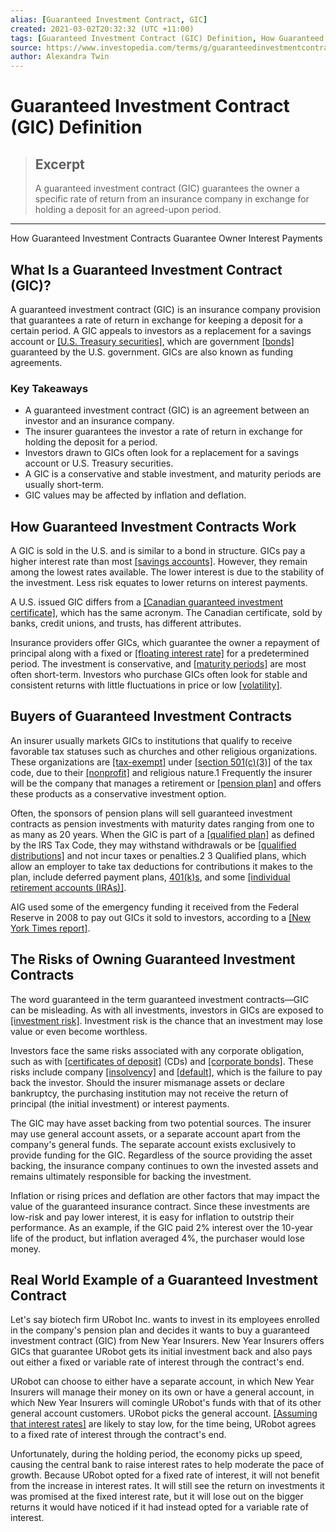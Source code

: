```yaml
---
alias: [Guaranteed Investment Contract, GIC]
created: 2021-03-02T20:32:32 (UTC +11:00)
tags: [Guaranteed Investment Contract (GIC) Definition, How Guaranteed Investment Contracts Guarantee Owner Interest Payments]
source: https://www.investopedia.com/terms/g/guaranteedinvestmentcontract.asp
author: Alexandra Twin
---
```


# Guaranteed Investment Contract (GIC) Definition

> ## Excerpt
> A guaranteed investment contract (GIC) guarantees the owner a specific rate of return from an insurance company in exchange for holding a deposit for an agreed-upon period.

---

How Guaranteed Investment Contracts Guarantee Owner Interest Payments
## What Is a Guaranteed Investment Contract (GIC)?

A guaranteed investment contract (GIC) is an insurance company provision that guarantees a rate of return in exchange for keeping a deposit for a certain period. A GIC appeals to investors as a replacement for a savings account or [[U.S. Treasury securities]](https://www.investopedia.com/articles/investing/073113/introduction-treasury-securities.asp), which are government [[bonds]](https://www.investopedia.com/terms/b/bond.asp) guaranteed by the U.S. government. GICs are also known as funding agreements.

### Key Takeaways

-   A guaranteed investment contract (GIC) is an agreement between an investor and an insurance company.
-   The insurer guarantees the investor a rate of return in exchange for holding the deposit for a period.
-   Investors drawn to GICs often look for a replacement for a savings account or U.S. Treasury securities.
-   A GIC is a conservative and stable investment, and maturity periods are usually short-term.
-   GIC values may be affected by inflation and deflation.

## How Guaranteed Investment Contracts Work

A GIC is sold in the U.S. and is similar to a bond in structure. GICs pay a higher interest rate than most [[savings accounts]](https://www.investopedia.com/terms/s/savingsaccount.asp). However, they remain among the lowest rates available. The lower interest is due to the stability of the investment. Less risk equates to lower returns on interest payments.

A U.S. issued GIC differs from a [[Canadian guaranteed investment certificate]](https://www.investopedia.com/terms/g/gic.asp), which has the same acronym. The Canadian certificate, sold by banks, credit unions, and trusts, has different attributes.

Insurance providers offer GICs, which guarantee the owner a repayment of principal along with a fixed or [[floating interest rate]](https://www.investopedia.com/terms/f/floatinginterestrate.asp) for a predetermined period. The investment is conservative, and [[maturity periods]](https://www.investopedia.com/terms/m/maturitydate.asp) are most often short-term. Investors who purchase GICs often look for stable and consistent returns with little fluctuations in price or low [[volatility]](https://www.investopedia.com/terms/v/volatility.asp).

## Buyers of Guaranteed Investment Contracts

An insurer usually markets GICs to institutions that qualify to receive favorable tax statuses such as churches and other religious organizations. These organizations are [[tax-exempt]](https://www.investopedia.com/ask/answers/08/nonprofit-tax.asp) under [[section 501(c)(3)]](https://www.irs.gov/charities-non-profits/charitable-organizations/exemption-requirements-501c3-organizations) of the tax code, due to their [[nonprofit]](https://www.investopedia.com/terms/n/non-profitorganization.asp) and religious nature.1 Frequently the insurer will be the company that manages a retirement or [[pension plan]](https://www.investopedia.com/terms/p/pensionplan.asp) and offers these products as a conservative investment option.

Often, the sponsors of pension plans will sell guaranteed investment contracts as pension investments with maturity dates ranging from one to as many as 20 years. When the GIC is part of a [[qualified plan]](https://www.investopedia.com/terms/q/qrp.asp) as defined by the IRS Tax Code, they may withstand withdrawals or be [[qualified distributions]](https://www.investopedia.com/terms/q/qualifieddistribution.asp) and not incur taxes or penalties.2 3 Qualified plans, which allow an employer to take tax deductions for contributions it makes to the plan, include deferred payment plans, [401(k)s](https://www.investopedia.com/terms/1/401kplan.asp), and some [[individual retirement accounts (IRAs)]](https://www.investopedia.com/terms/i/ira.asp).

AIG used some of the emergency funding it received from the Federal Reserve in 2008 to pay out GICs it sold to investors, according to a [[New York Times report]](https://www.nytimes.com/2008/10/30/business/30aig.html?_r=1&dbk).

## The Risks of Owning Guaranteed Investment Contracts

The word guaranteed in the term guaranteed investment contracts—GIC can be misleading. As with all investments, investors in GICs are exposed to [[investment risk]](https://www.investopedia.com/terms/r/risk.asp). Investment risk is the chance that an investment may lose value or even become worthless.

Investors face the same risks associated with any corporate obligation, such as with [[certificates of deposit]](https://www.investopedia.com/terms/c/certificateofdeposit.asp) (CDs) and [[corporate bonds]](https://www.investopedia.com/terms/c/corporatebond.asp). These risks include company [[insolvency]](https://www.investopedia.com/terms/i/insolvency.asp) and [[default]](https://www.investopedia.com/terms/d/default2.asp), which is the failure to pay back the investor. Should the insurer mismanage assets or declare bankruptcy, the purchasing institution may not receive the return of principal (the initial investment) or interest payments.

The GIC may have asset backing from two potential sources. The insurer may use general account assets, or a separate account apart from the company's general funds. The separate account exists exclusively to provide funding for the GIC. Regardless of the source providing the asset backing, the insurance company continues to own the invested assets and remains ultimately responsible for backing the investment.

Inflation or rising prices and deflation are other factors that may impact the value of the guaranteed insurance contract. Since these investments are low-risk and pay lower interest, it is easy for inflation to outstrip their performance. As an example, if the GIC paid 2% interest over the 10-year life of the product, but inflation averaged 4%, the purchaser would lose money.

## Real World Example of a Guaranteed Investment Contract

Let's say biotech firm URobot Inc. wants to invest in its employees enrolled in the company's pension plan and decides it wants to buy a guaranteed investment contract (GIC) from New Year Insurers. New Year Insurers offers GICs that guarantee URobot gets its initial investment back and also pays out either a fixed or variable rate of interest through the contract's end.

URobot can choose to either have a separate account, in which New Year Insurers will manage their money on its own or have a general account, in which New Year Insurers will comingle URobot's funds with that of its other general account customers. URobot picks the general account. [[Assuming that interest rates]](https://www.investopedia.com/terms/a/assumedinterestrate.asp) are likely to stay low, for the time being, URobot agrees to a fixed rate of interest through the contract's end.

Unfortunately, during the holding period, the economy picks up speed, causing the central bank to raise interest rates to help moderate the pace of growth. Because URobot opted for a fixed rate of interest, it will not benefit from the increase in interest rates. It will still see the return on investments it was promised at the fixed interest rate, but it will lose out on the bigger returns it would have noticed if it had instead opted for a variable rate of interest.
